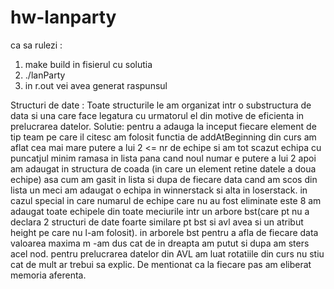 # hw-lanparty
ca sa rulezi :
1) make build in fisierul cu solutia
2) ./lanParty
3) in r.out vei avea generat raspunsul

Structuri de date :
Toate structurile le am organizat intr o substructura de data si una care face legatura cu urmatorul el din motive de eficienta in prelucrarea datelor.
Solutie:
pentru a adauga la inceput fiecare element de tip team pe care il citesc am folosit functia de addAtBeginning din curs
am aflat cea mai mare putere a lui 2 <= nr de echipe si am tot scazut echipa cu puncatjul minim ramasa in lista pana cand noul numar e putere a lui 2
apoi am adaugat in structura de coada (in care un element retine datele a doua echipe) asa cum am gasit in lista  si dupa de fiecare data cand am scos din
lista un meci am adaugat o echipa in winnerstack si alta in loserstack. in cazul special in care numarul de echipe care nu au fost eliminate este 8 am adaugat
toate echipele din toate meciurile intr un arbore bst(care pt nu a declara 2 structuri de date foarte similare pt bst si avl avea si un atribut height pe care nu
l-am folosit). in arborele bst pentru a afla de fiecare data valoarea maxima m -am dus cat de in dreapta am putut si dupa am sters acel nod.
pentru prelucrarea datelor din AVL am luat rotatiile din curs nu stiu cat de mult ar trebui sa explic.
De mentionat ca la fiecare pas am eliberat memoria aferenta. 

